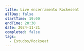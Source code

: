 ```yaml
---
title: Live encerramento Rockeseat
allDay: false
startTime: 19:00
endTime: 20:30
date: 2024-11-21
completed: false
tags:
  - Estudos/Rockseat
---
```

